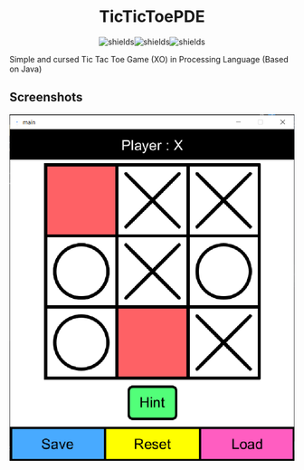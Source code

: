 <h1 align="center" id="title">TicTicToePDE</h1>

<p align="center"><img src="https://img.shields.io/github/license/ATOMIC09/TicTacToeWithPDE" alt="shields"><img src="https://img.shields.io/github/downloads/ATOMIC09/TicTacToeWithPDE/total" alt="shields"><img src="https://img.shields.io/badge/version-1.0-blue.svg?cacheSeconds=2592000" alt="shields"></p>

<p id="description">Simple and cursed Tic Tac Toe Game (XO) in Processing Language (Based on Java)</p>

<h2>Screenshots</h2>

<img src="https://raw.githubusercontent.com/ATOMIC09/TicTacToeWithPDE/main/Screenshots/InGame.png" alt="project-screenshot">
